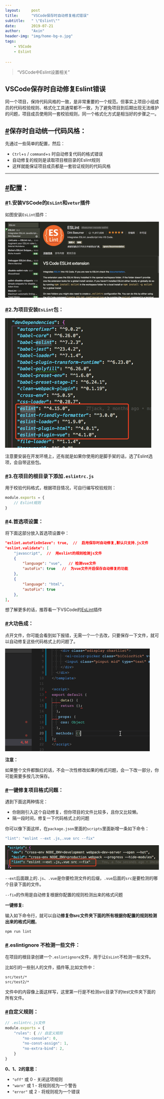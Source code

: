 ```yaml
---
layout:     post
title:      "VSCode保存时自动修复格式错误"
subtitle:   " \"Eslint\""
date:       2019-07-21
author:     "Axin"
header-img: "img/home-bg-o.jpg"
tags:
    - VSCode
    - Eslint

---
```


> “VSCode中Eslint设置相关”

## VSCode保存时自动修复Eslint错误

同一个项目，保持代码风格的一致，是非常重要的一个规范。但事实上项目小组成员的代码校验规则、格式化工具通常都不一致，为了避免项目到后期出现无法维护的问题，项目成员使用同一套校验规则，同一个格式化方式是相当好的步骤之一。

## [#](http://obkoro1.com/web_accumulate/accumulate/tool/Eslint自动修复格式错误.html#保存时自动统一代码风格：)保存时自动统一代码风格：

先通过一些简单的配置，然后：

- `Ctrl`+`s` / `command`+`s` 时自动修复代码的格式错误
- 自动修复的规则是读取项目根目录的Eslint规则
- 这样就能保证项目成员都是一套验证规则的代码风格

------

## [#](http://obkoro1.com/web_accumulate/accumulate/tool/Eslint自动修复格式错误.html#配置：)配置：

### [#](http://obkoro1.com/web_accumulate/accumulate/tool/Eslint自动修复格式错误.html#_1-安装VSCode的eslint和vetur插件)1.安装VSCode的`EsLint`和`vetur`插件

如图安装`EsLint`插件：

![img](https://github.com/OBKoro1/articleImg_src/blob/master/juejin/165e132647eca15f?raw=true)

### [#](http://obkoro1.com/web_accumulate/accumulate/tool/Eslint自动修复格式错误.html#_2-为项目安装eslint包：)2.为项目安装`EsLint`包：

![img](https://github.com/OBKoro1/articleImg_src/blob/master/juejin/165e136abe3b1feb?raw=true)

注意要安装在开发环境上，还有就是如果你使用的是脚手架的话，选了Eslint选项，会自带这些包。

### [#](http://obkoro1.com/web_accumulate/accumulate/tool/Eslint自动修复格式错误.html#_3-在项目的根目录下添加-eslintrc-js)3.在项目的根目录下添加`.eslintrc.js`

用于校验代码格式，根据项目情况，可自行编写校验规则：

```js
module.exports = {
    // Eslint规则
}
```

### [#](http://obkoro1.com/web_accumulate/accumulate/tool/Eslint自动修复格式错误.html#_4-首选项设置：)4.首选项设置：

将下面这部分放入首选项设置中：

```json
"eslint.autoFixOnSave": true,  //  启用保存时自动修复,默认只支持.js文件
"eslint.validate": [
    "javascript",  //  用eslint的规则检测js文件
    {
        "language": "vue",   // 检测vue文件
        "autoFix": true   //  为vue文件开启保存自动修复的功能
    },
    {
        "language": "html",
        "autoFix": true
    },
],
```


想了解更多的话，推荐看一下VSCode的[EsLint](https://marketplace.visualstudio.com/items?itemName=dbaeumer.VSCode-eslint)插件

### [#](http://obkoro1.com/web_accumulate/accumulate/tool/Eslint自动修复格式错误.html#大功告成：)大功告成：

点开文件，你可能会看到如下报错，无需一个一个去改，只要保存一下文件，就可以自动修复这些代码格式上的问题了。

![img](https://github.com/OBKoro1/articleImg_src/blob/master/juejin/165e151df42747c4?raw=true)

**注意：**

如果整个文件都飘红的话，不会一次性修改如果的格式问题，会一下改一部分，你可能需要多按几次保存。

### [#](http://obkoro1.com/web_accumulate/accumulate/tool/Eslint自动修复格式错误.html#一键修复项目格式问题：)一键修复项目格式问题：

遇到下面这两种情况：

- 你刚刚引入这个自动修复，但你项目的文件比较多，且你又比较懒。
- 隔一段时间，修复一下代码格式上的问题

你可以像下面这样，在`package.json`里面的`scripts`里面新增一条如下命令：

```js
"lint": "eslint --ext .js,.vue src --fix"
```

![img](https://github.com/OBKoro1/articleImg_src/blob/master/juejin/165e1561a9b92866?raw=true)

`--ext`后面跟上的`.js`、`.vue`是你要检测文件的后缀，`.vue`后面的`src`是要检测的哪个目录下面的文件。

`--fix`的作用是自动修复根据你配置的规则检测出来的格式问题

**一键修复:**

输入如下命令行，就可以自动**修复你src文件夹下面的所有根据你配置的规则检测出来的格式问题**。

```js
npm run lint
```

### [#](http://obkoro1.com/web_accumulate/accumulate/tool/Eslint自动修复格式错误.html#eslintignore-不检测一些文件：).eslintignore 不检测一些文件：

在项目的根目录创建一个`.eslintignore`文件，用于让`EsLint`不检测一些文件。

比如引的一些别人的文件，插件等,比如文件中：

```text
src/test/* 
src/test2/* 
```

文件中的内容像上面这样写，这里第一行是不检测src目录下的test文件夹下面的所有文件。

### [#](http://obkoro1.com/web_accumulate/accumulate/tool/Eslint自动修复格式错误.html#自定义规则：)自定义规则：

```js
// .eslintrc.js文件
module.exports = {
    "rules": { // 自定义规则
        "no-console": 0,
        "no-const-assign": 1, 
        "no-extra-bind": 2,
    }
}
```
**0、1、2的意思：**

- `"off"` 或 0 - 关闭这项规则
- `"warn"` 或 1 - 将规则视为一个警告
- `"error"` 或 2 - 将规则视为一个错误